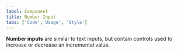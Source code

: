 ```yaml
---
label: Component
title: Number Input
tabs: ['Code','Usage', 'Style']
---
```


<page-intro>**Number inputs** are similar to text inputs, but contain controls used to increase or decrease an incremental value.</page-intro>

<component 
    name="Number Input"
    component="number-input" 
    variation="number-input"
    codepen="Xzebda"
    hasReactVersion="true"
    >
</component>
<component-docs component="number-input"></component-docs>